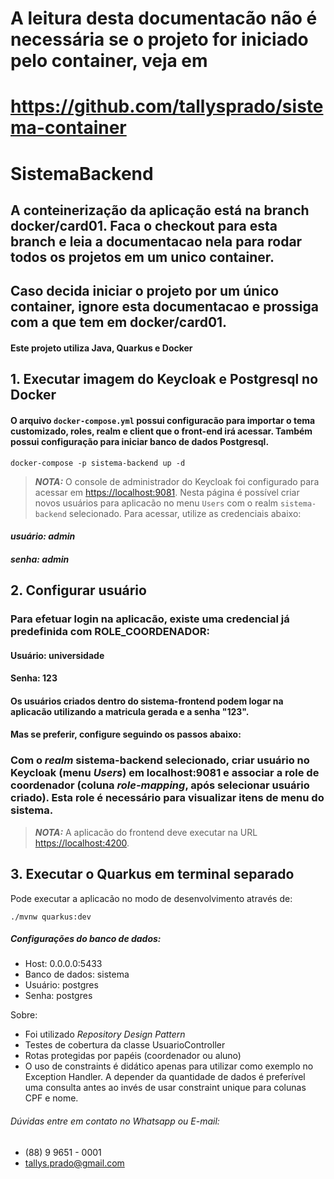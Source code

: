 # A leitura desta documentacão não é necessária se o projeto for iniciado pelo container, veja em
# <https://github.com/tallysprado/sistema-container> 

# SistemaBackend


## A conteinerização da aplicação está na branch docker/card01. Faca o checkout para esta branch e leia a documentacao nela para rodar todos os projetos em um unico container.

## Caso decida iniciar o projeto por um único container, ignore esta documentacao e prossiga com a que tem em docker/card01.

#### Este projeto utiliza Java, Quarkus e Docker
## 1. Executar imagem do Keycloak e Postgresql no Docker
#### O arquivo `docker-compose.yml` possui configuracão para importar o tema customizado, roles, realm e client que o front-end irá acessar. Também possui configuração para iniciar banco de dados Postgresql.
```shell script
docker-compose -p sistema-backend up -d
```
> **_NOTA:_**  O console de administrador do Keycloak foi configurado para acessar em <https://localhost:9081>. Nesta 
> página é possível criar novos usuários para aplicacão no menu `Users` com o realm `sistema-backend` selecionado.
> Para acessar, utilize as credenciais abaixo:
#### **_usuário: admin_**
#### **_senha: admin_**

## 2. Configurar usuário
### Para efetuar login na aplicacão, existe uma credencial já predefinida com ROLE_COORDENADOR:
#### Usuário: __universidade__
#### Senha: __123__
#### Os usuários criados dentro do sistema-frontend podem logar na aplicacão utilizando a matricula gerada e a senha "123".
#### Mas se preferir, configure seguindo os passos abaixo:
### Com o _realm_ sistema-backend selecionado, criar usuário no Keycloak (menu _Users_) em localhost:9081 e associar a role de coordenador (coluna _role-mapping_, após selecionar usuário criado). Esta role é necessário para visualizar itens de menu do sistema.

> **_NOTA:_**  A aplicacão do frontend deve executar na URL <https://localhost:4200>.

## 3. Executar o Quarkus em terminal separado
Pode executar a aplicacão no modo de desenvolvimento através de:

```shell script
./mvnw quarkus:dev
```

##### Configurações do banco de dados:
- Host: 0.0.0.0:5433
- Banco de dados: sistema
- Usuário: postgres
- Senha: postgres

Sobre:
- Foi utilizado _Repository Design Pattern_
- Testes de cobertura da classe UsuarioController
- Rotas protegidas por papéis (coordenador ou aluno)
- O uso de constraints é didático apenas para utilizar como exemplo no Exception Handler.
  A depender da quantidade de dados é preferível uma consulta antes ao invés de usar constraint unique para colunas CPF e nome.


###### Dúvidas entre em contato no Whatsapp ou E-mail:
- (88) 9 9651 - 0001
- tallys.prado@gmail.com
